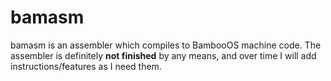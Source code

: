 # bamasm
bamasm is an assembler which compiles to BambooOS machine code. The assembler is definitely **not finished** by any means, and over time I will add instructions/features as I need them.
